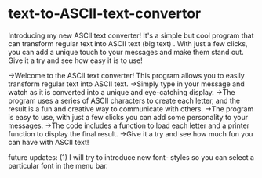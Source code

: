 # text-to-ASCII-text-convertor
Introducing my new ASCII text converter! It's a simple but cool program that can transform regular text into ASCII text (big text) . With just a few clicks, you can add a unique touch to your messages and make them stand out. Give it a try and see how easy it is to use!

->Welcome to the ASCII text converter! This program allows you to easily transform regular text into ASCII text.
->Simply type in your message and watch as it is converted into a unique and eye-catching display.
->The program uses a series of ASCII characters to create each letter, and the result is a fun and creative way to communicate with others. 
->The program is easy to use, with just a few clicks you can add some personality to your messages.
->The code includes a function to load each letter and a printer function to display the final result.
->Give it a try and see how much fun you can have with ASCII text!

future updates: (1) I will try to introduce new font- styles so you can select a particular font in the menu bar. 
